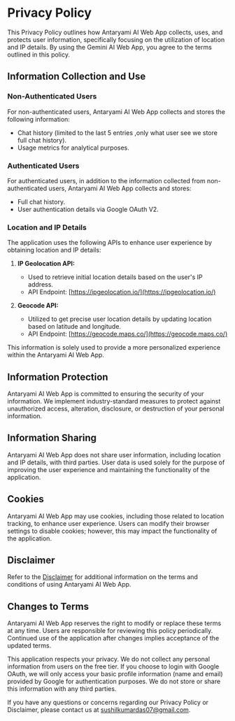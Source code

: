# Privacy Policy

This Privacy Policy outlines how Antaryami AI Web App collects, uses, and protects user information, specifically focusing on the utilization of location and IP details. By using the Gemini AI Web App, you agree to the terms outlined in this policy.

## Information Collection and Use

### Non-Authenticated Users

For non-authenticated users, Antaryami AI Web App collects and stores the following information:

- Chat history (limited to the last 5 entries ,only what user see we store full chat history).
- Usage metrics for analytical purposes.

### Authenticated Users

For authenticated users, in addition to the information collected from non-authenticated users, Antaryami AI Web App collects and stores:

- Full chat history.
- User authentication details via Google OAuth V2.

### Location and IP Details

The application uses the following APIs to enhance user experience by obtaining location and IP details:

1. **IP Geolocation API:**

   - Used to retrieve initial location details based on the user's IP address.
   - API Endpoint: [https://ipgeolocation.io/](https://ipgeolocation.io/)

2. **Geocode API:**
   - Utilized to get precise user location details by updating location based on latitude and longitude.
   - API Endpoint: [https://geocode.maps.co/](https://geocode.maps.co/)

This information is solely used to provide a more personalized experience within the Antaryami AI Web App.

## Information Protection

Antaryami AI Web App is committed to ensuring the security of your information. We implement industry-standard measures to protect against unauthorized access, alteration, disclosure, or destruction of your personal information.

## Information Sharing

Antaryami AI Web App does not share user information, including location and IP details, with third parties. User data is used solely for the purpose of improving the user experience and maintaining the functionality of the application.

## Cookies

Antaryami AI Web App may use cookies, including those related to location tracking, to enhance user experience. Users can modify their browser settings to disable cookies; however, this may impact the functionality of the application.

## Disclaimer

Refer to the [Disclaimer](https://github.com/sushildas100/Antaryami-Ai--MERN/blob/main/DISCLAIMER.md) for additional information on the terms and conditions of using Antaryami AI Web App.

## Changes to Terms

Antaryami AI Web App reserves the right to modify or replace these terms at any time. Users are responsible for reviewing this policy periodically. Continued use of the application after changes implies acceptance of the updated terms.

This application respects your privacy. We do not collect any personal information from users on the free tier. If you choose to login with Google OAuth, we will only access your basic profile information (name and email) provided by Google for authentication purposes. We do not store or share this information with any third parties.

If you have any questions or concerns regarding our Privacy Policy or Disclaimer, please contact us at [sushilkumardas07@gmail.com](mailto:sushilkumardas07@gmail.com).
